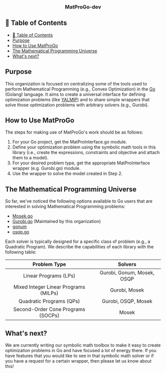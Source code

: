 <h3 align="center"> MatProGo-dev</h3>

## 📝 Table of Contents
- [📝 Table of Contents](#-table-of-contents)
- [Purpose](#purpose-)
- [How to Use MatProGo](#how-to-use-matprogo-)
- [The Mathematical Programming Universe](#the-mathematical-programming-universe-)
- [What's next?](#whats-next-)

## Purpose <a name="purpose"></a>

This organization is focused on centralizing some of the tools used to 
perform Mathematical Programming (e.g., Convex Optimization) in the [Go](https://go.dev/) (Golang) language. It aims to 
create a universal interface for defining optimization problems (like [YALMIP](https://github.com/yalmip/YALMIP)) and 
to share simple wrappers that solve those optimization problems with arbitrary solvers (e.g., Gurobi).

## How to Use MatProGo <a name="how-to-use"></a>

The steps for making use of MatProGo's work should be as follows:
1. For your Go project, get the MatProInterface.go module.
2. Define your optimization problem using the symbolic math tools in this library (i.e., create the expressions, constraints and objective and attach them to a model).
3. For your desired problem type, get the appropriate MatProInterface wrapper (e.g. Gurobi.go) module.
4. Use the wrapper to solve the model created in Step 2.

## The Mathematical Programming Universe <a name="mp-universe"></a>

So far, we've noticed the following options available to Go users that are interested in solving Mathematical Programming problems:
- [Mosek.go](https://github.com/MOSEK/Mosek.go)
- [Gurobi.go](https://github.com/MatProGo-dev/Gurobi.go) (Maintained by this organization)
- [gonum](https://github.com/gonum/gonum)
- [osqp.go](https://github.com/jerensl/osqp.go)

Each solver is typically designed for a specific class of problem (e.g., a Quadratic Program). We describe the capabilities of each library with the following table:

| Problem Type                          |  Solvers  |
|:-------------------------------------:|:---------:|
| Linear Programs (LPs)                 | Gurobi, Gonum, Mosek, OSQP |
| Mixed Integer Linear Programs (MILPs) | Gurobi, Mosek |
| Quadratic Programs (QPs)              | Gurobi, OSQP, Mosek |
| Second-Order Cone Programs (SOCPs)    | Mosek |

## What's next? <a name="whats-next"></a>

We are currently writing our symbolic math toolbox to make it easy to create optimization problems in Go and have focused a lot of energy there. If you have features that you would like to see in that symbolic math solver or if you have a request for a certain wrapper, then please let us know about this!
